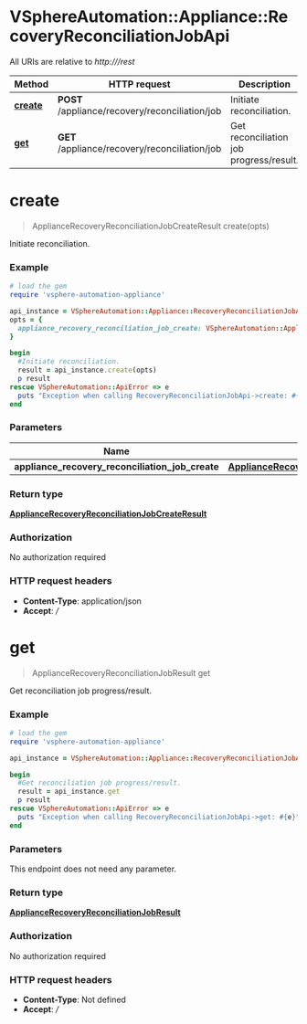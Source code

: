 # VSphereAutomation::Appliance::RecoveryReconciliationJobApi

All URIs are relative to *http:///rest*

Method | HTTP request | Description
------------- | ------------- | -------------
[**create**](RecoveryReconciliationJobApi.md#create) | **POST** /appliance/recovery/reconciliation/job | Initiate reconciliation.
[**get**](RecoveryReconciliationJobApi.md#get) | **GET** /appliance/recovery/reconciliation/job | Get reconciliation job progress/result.


# **create**
> ApplianceRecoveryReconciliationJobCreateResult create(opts)

Initiate reconciliation.

### Example
```ruby
# load the gem
require 'vsphere-automation-appliance'

api_instance = VSphereAutomation::Appliance::RecoveryReconciliationJobApi.new
opts = {
  appliance_recovery_reconciliation_job_create: VSphereAutomation::ApplianceRecoveryReconciliationJobCreate.new # ApplianceRecoveryReconciliationJobCreate | 
}

begin
  #Initiate reconciliation.
  result = api_instance.create(opts)
  p result
rescue VSphereAutomation::ApiError => e
  puts "Exception when calling RecoveryReconciliationJobApi->create: #{e}"
end
```

### Parameters

Name | Type | Description  | Notes
------------- | ------------- | ------------- | -------------
 **appliance_recovery_reconciliation_job_create** | [**ApplianceRecoveryReconciliationJobCreate**](ApplianceRecoveryReconciliationJobCreate.md)|  | [optional] 

### Return type

[**ApplianceRecoveryReconciliationJobCreateResult**](ApplianceRecoveryReconciliationJobCreateResult.md)

### Authorization

No authorization required

### HTTP request headers

 - **Content-Type**: application/json
 - **Accept**: */*



# **get**
> ApplianceRecoveryReconciliationJobResult get

Get reconciliation job progress/result.

### Example
```ruby
# load the gem
require 'vsphere-automation-appliance'

api_instance = VSphereAutomation::Appliance::RecoveryReconciliationJobApi.new

begin
  #Get reconciliation job progress/result.
  result = api_instance.get
  p result
rescue VSphereAutomation::ApiError => e
  puts "Exception when calling RecoveryReconciliationJobApi->get: #{e}"
end
```

### Parameters
This endpoint does not need any parameter.

### Return type

[**ApplianceRecoveryReconciliationJobResult**](ApplianceRecoveryReconciliationJobResult.md)

### Authorization

No authorization required

### HTTP request headers

 - **Content-Type**: Not defined
 - **Accept**: */*



